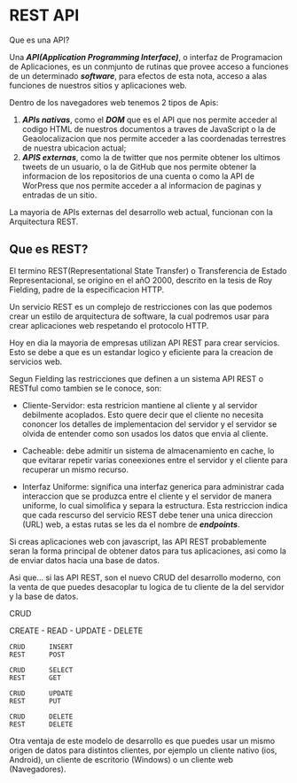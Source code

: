# REST API

Que es una API?

Una ***API(Application Programming Interface)***, o interfaz de Programacion de Aplicaciones, es un conmjunto de rutinas que provee acceso a funciones de un determinado ***software***, para efectos de esta nota, acceso a alas funciones de nuestros sitios y aplicaciones web.

Dentro de los navegadores web tenemos 2 tipos de Apis:

1. ***APIs nativas***, como el ***DOM*** que es el API que nos permite acceder al codigo HTML de nuestros documentos a traves de JavaScript o la de Geaolocalizacion que nos permite acceder a las coordenadas terrestres de nuestra ubicacion actual;
2. ***APIS externas***, como la de twitter que nos permite obtener los ultimos tweets de un usuario, o la de GitHub que nos permite obtener la informacion de los repositorios de una cuenta o como la API de WorPress que nos permite acceder a al informacion de paginas y entradas de un sitio.

La mayoria de APIs externas del desarrollo web actual, funcionan con la Arquitectura REST.

## Que es REST?

El termino REST(Representational State Transfer) o Transferencia de Estado Representacional, se origino en el añO 2000, descrito en la tesis de Roy Fielding, padre de la especificacion HTTP.

Un servicio REST es un complejo de restricciones con las que podemos crear un estilo de arquitectura de software, la cual podremos usar para crear aplicaciones web respetando el protocolo HTTP.

Hoy en dia la mayoria de empresas utilizan API REST para crear servicios. Esto se debe a que es un estandar logico y eficiente para la creacion de servicios web.

Segun Fielding las restricciones que definen a un sistema API REST o RESTful como tambien se le conoce, son:

- Cliente-Servidor: esta restricion mantiene al cliente y al servidor debilmente acoplados. Esto quere decir que el cliente no necesita cononcer los detalles de implementacion del servidor y el servidor se olvida de entender como son usados los datos que envia al cliente.

- Cacheable: debe admitir un sistema de almacenamiento en cache, lo que evitarar repetir varias coneexiones entre el servidor y el cliente para recuperar un mismo recurso.

- Interfaz Uniforme: significa una interfaz generica para administrar cada interaccion que se produzca entre el cliente y el servidor de manera uniforme, lo cual simolifica y separa la estructura. Esta restriccion indica que cada rescurso del servicio REST debe tener una unica direccion (URL) web, a estas rutas se les da el nombre de ***endpoints***.

Si creas aplicaciones web con javascript, las API REST probablemente seran la forma principal de obtener datos para tus aplicaciones, asi como la de enviar datos hacia una base de datos.

Asi que... si las API REST, son el nuevo CRUD del desarrollo moderno, con la venta de que puedes desacoplar tu logica de tu cliente de la del servidor y la base de datos.

CRUD

CREATE - READ - UPDATE - DELETE

```
CRUD      INSERT
REST      POST

CRUD      SELECT
REST      GET

CRUD      UPDATE
REST      PUT

CRUD      DELETE
REST      DELETE
```

Otra ventaja de este modelo de desarrollo es que puedes usar un mismo origen de datos para distintos clientes, por ejemplo un cliente nativo (ios, Android), un cliente de escritorio (Windows) o un cliente web (Navegadores).